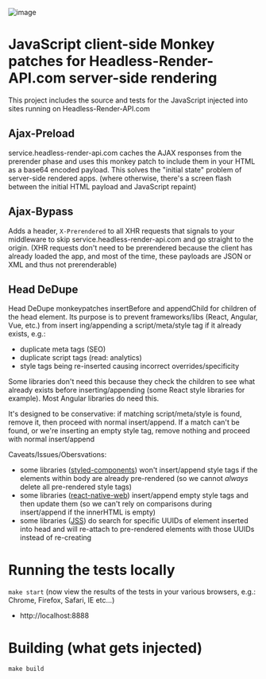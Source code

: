 ![image](https://cloud.githubusercontent.com/assets/22159102/21554484/9d542f5a-cdc4-11e6-8c4c-7730a9e9e2d1.png)

# JavaScript client-side Monkey patches for Headless-Render-API.com server-side rendering

This project includes the source and tests for the JavaScript injected into sites running on Headless-Render-API.com

## Ajax-Preload

service.headless-render-api.com caches the AJAX responses from the prerender phase and uses this monkey patch to include them in your HTML as a base64 encoded payload. This solves the "initial state" problem of server-side rendered apps. (where otherwise, there's a screen flash between the initial HTML payload and JavaScript repaint)

## Ajax-Bypass

Adds a header, `X-Prerendered` to all XHR requests that signals to your middleware to skip service.headless-render-api.com and go straight to the origin. (XHR requests don't need to be prerendered because the client has already loaded the app, and most of the time, these payloads are JSON or XML and thus not prerenderable)

## Head DeDupe

Head DeDupe monkeypatches insertBefore and appendChild for children of the head element. Its purpose is to prevent frameworks/libs (React, Angular, Vue, etc.) from insert
ing/appending a script/meta/style tag if it already exists, e.g.:

* duplicate meta tags (SEO)
* duplicate script tags (read: analytics)
* style tags being re-inserted causing incorrect overrides/specificity

Some libraries don't need this because they check the children to see what already exists before inserting/appending (some React style libraries for example). Most Angular libraries do need this.

It's designed to be conservative: if matching script/meta/style is found, remove it, then proceed with normal insert/append. If a match can't be found, or we're inserting an empty style tag, remove nothing and proceed with normal insert/append

Caveats/Issues/Obersvations:

* some libraries ([styled-components](https://github.com/styled-components/styled-components)) won't insert/append style tags if the elements within body are already pre-rendered (so we cannot _always_ delete all pre-rendered style tags)
* some libraries ([react-native-web](https://github.com/necolas/react-native-web)) insert/append empty style tags and then update them (so we can't rely on comparisons during insert/append if the innerHTML is empty)
* some libraries ([JSS](https://github.com/cssinjs/jss)) do search for specific UUIDs of element inserted into head and will re-attach to pre-rendered elements with those UUIDs instead of re-creating

# Running the tests locally

`make start` (now view the results of the tests in your various browsers, e.g.: Chrome, Firefox, Safari, IE etc...)

* http://localhost:8888

# Building (what gets injected)

`make build`
